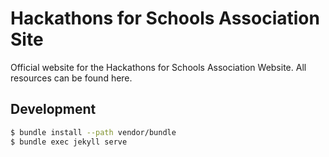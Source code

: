 # Hackathons for Schools Association Site

Official website for the Hackathons for Schools Association Website. All resources can be found here.

## Development

```bash
$ bundle install --path vendor/bundle
$ bundle exec jekyll serve
```
